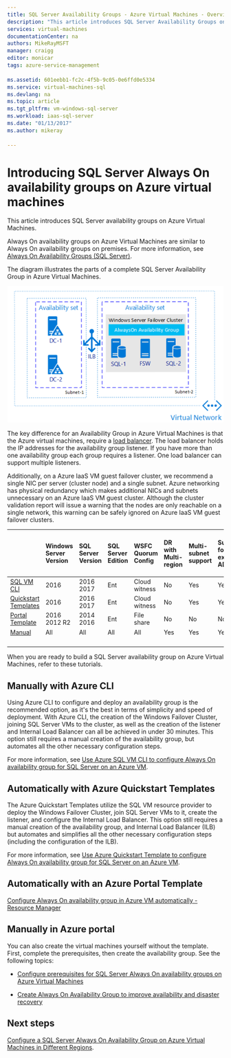 ```yaml
---
title: SQL Server Availability Groups - Azure Virtual Machines - Overview | Microsoft Docs 
description: "This article introduces SQL Server Availability Groups on Azure virtual machines."
services: virtual-machines
documentationCenter: na
authors: MikeRayMSFT
manager: craigg
editor: monicar
tags: azure-service-management

ms.assetid: 601eebb1-fc2c-4f5b-9c05-0e6ffd0e5334
ms.service: virtual-machines-sql
ms.devlang: na
ms.topic: article
ms.tgt_pltfrm: vm-windows-sql-server
ms.workload: iaas-sql-server
ms.date: "01/13/2017"
ms.author: mikeray

---
```


# Introducing SQL Server Always On availability groups on Azure virtual machines #

This article introduces SQL Server availability groups on Azure Virtual Machines. 

Always On availability groups on Azure Virtual Machines are similar to Always On availability groups on premises. For more information, see [Always On Availability Groups (SQL Server)](https://msdn.microsoft.com/library/hh510230.aspx). 

The diagram illustrates the parts of a complete SQL Server Availability Group in Azure Virtual Machines.

![Availability Group](./media/virtual-machines-windows-portal-sql-availability-group-tutorial/00-EndstateSampleNoELB.png)

The key difference for an Availability Group in Azure Virtual Machines is that the Azure virtual machines, require a [load balancer](../../../load-balancer/load-balancer-overview.md). The load balancer holds the IP addresses for the availability group listener. If you have more than one availability group each group requires a listener. One load balancer can support multiple listeners.

Additionally, on a Azure IaaS VM guest failover cluster, we recommend a single NIC per server (cluster node) and a single subnet. Azure networking has physical redundancy which makes additional NICs and subnets unnecessary on an Azure IaaS VM guest cluster. Although the cluster validation report will issue a warning that the nodes are only reachable on a single network, this warning can be safely ignored on Azure IaaS VM guest failover clusters. 

|  | Windows Server Version | SQL Server Version | SQL Server Edition | WSFC Quorum Config | DR with Multi-region | Multi-subnet support | Support for an existing AD | DR with multi-zone same region | Dist-AG support with no AD domain | Dist-AG support with no cluster |  
| :------ | :-----| :-----| :-----| :-----| :-----| :-----| :-----| :-----| :-----| :-----|
| [SQL VM CLI](virtual-machines-windows-sql-availability-group-cli.md) | 2016 | 2016 </br> 2017 | Ent | Cloud witness | No | Yes | Yes | Yes | No | No |
| [Quickstart Templates](virtual-machines-windows-sql-availability-group-quickstart-template.md) | 2016 | 2016 </br>2017 | Ent | Cloud witness | No | Yes | Yes | Yes | No | No |
| [Portal Template](virtual-machines-windows-portal-sql-alwayson-availability-groups.md) | 2016 </br>2012 R2 | 2014</br>2016 | Ent | File share | No | No | No | No | No | No |
| [Manual](virtual-machines-windows-portal-sql-availability-group-prereq.md) | All | All | All | All | Yes | Yes | Yes | Yes | Yes | Yes |
| &nbsp; | &nbsp; |&nbsp; |&nbsp; |&nbsp; |&nbsp; |&nbsp; |&nbsp; |&nbsp; |&nbsp; |&nbsp; |

When you are ready to build a SQL Server availability group on Azure Virtual Machines, refer to these tutorials.

## Manually with Azure CLI
Using Azure CLI to configure and deploy an availability group is the recommended option, as it's the best in terms of simplicity and speed of deployment. With Azure CLI, the creation of the Windows Failover Cluster, joining SQL Server VMs to the cluster, as well as the creation of the listener and Internal Load Balancer can all be achieved in under 30 minutes. This option still requires a manual creation of the availability group, but automates all the other necessary configuration steps. 

For more information, see [Use Azure SQL VM CLI to configure Always On availability group for SQL Server on an Azure VM](virtual-machines-windows-sql-availability-group-cli.md). 

## Automatically with Azure Quickstart Templates
The Azure Quickstart Templates utilize the SQL VM resource provider to deploy the Windows Failover Cluster, join SQL Server VMs to it, create the listener, and configure the Internal Load Balancer. This option still requires a manual creation of the availability group, and Internal Load Balancer (ILB) but automates and simplifies all the other necessary configuration steps (including the configuration of the ILB). 

For more information, see [Use Azure Quickstart Template to configure Always On availability group for SQL Server on an Azure VM](virtual-machines-windows-sql-availability-group-quickstart-template.md).


## Automatically with an Azure Portal Template

[Configure Always On availability group in Azure VM automatically - Resource Manager](virtual-machines-windows-portal-sql-alwayson-availability-groups.md)


## Manually in Azure portal

You can also create the virtual machines yourself without the template. First, complete the prerequisites, then create the availability group. See the following topics: 

- [Configure prerequisites for SQL Server Always On availability groups on Azure Virtual Machines](virtual-machines-windows-portal-sql-availability-group-prereq.md)

- [Create Always On Availability Group to improve availability and disaster recovery](virtual-machines-windows-portal-sql-availability-group-tutorial.md)

## Next steps

[Configure a SQL Server Always On Availability Group on Azure Virtual Machines in Different Regions](virtual-machines-windows-portal-sql-availability-group-dr.md).
